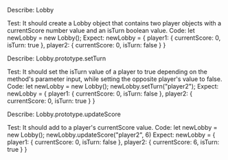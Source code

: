 Describe: Lobby

Test: It should create a Lobby object that contains two player objects with a currentScore number value and an isTurn boolean value.
Code: let newLobby = new Lobby();
Expect: newLobby = { player1: { currentScore: 0, isTurn: true }, player2: { currentScore: 0, isTurn: false } }

Describe: Lobby.prototype.setTurn

Test: It should set the isTurn value of a player to true depending on the method's parameter input, while setting the opposite player's value to false.
Code: 
let newLobby = new Lobby();
newLobby.setTurn("player2");
Expect: newLobby = { player1: { currentScore: 0, isTurn: false }, player2: { currentScore: 0, isTurn: true } }

Describe: Lobby.prototype.updateScore

Test: It should add to a player's currentScore value.
Code:
let newLobby = new Lobby();
newLobby.updateScore("player2", 6)
Expect: newLobby = { player1: { currentScore: 0, isTurn: false }, player2: { currentScore: 6, isTurn: true } }